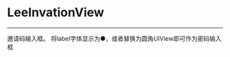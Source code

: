 # LeeInvationView

_______________________________________________________________________________


邀请码输入框。 将label字体显示为●，或者替换为圆角UIView即可作为密码输入框
